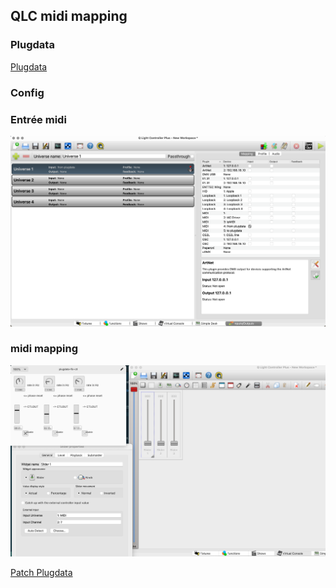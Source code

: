 
## QLC midi mapping

### Plugdata 

[Plugdata](/contenus/multimedia/plugdata/)



### Config 

### Entrée midi

![alt text](image-2.png)

### midi mapping 

![alt text](image-1.png)

[Patch Plugdata](/activites/lx_midi_map/plugdata-lfo-ctl/plugdata-lfo-ctl.pd ':ignore') 